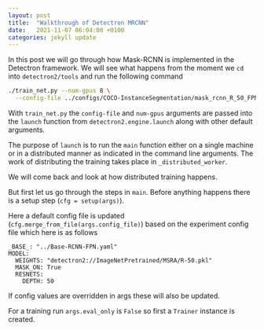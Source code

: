 ```yaml
---
layout: post
title:  "Walkthrough of Detectron MRCNN"
date:   2021-11-07 06:04:00 +0100
categories: jekyll update
---
```


In this post we will go through how Mask-RCNN is implemented in the Detectron framework. We will see what happens from the moment  we `cd` into `detectron2/tools` and run the following command

```bash
./train_net.py --num-gpus 8 \
  --config-file ../configs/COCO-InstanceSegmentation/mask_rcnn_R_50_FPN_1x.yaml
```

With `train_net.py` the `config-file` and `num-gpus` arguments are passed into the `launch` function from `detectron2.engine.launch` along with other default arguments.

The purpose of `launch` is to run the `main` function either on a single machine or in a distributed manner as indicated in the command line arguments. The work of distributing the training takes place in `_distributed_worker`.  

We will come back and look at how distributed training happens.

But first let us go through the steps in `main`. Before anything happens there is a setup step (`cfg = setup(args)`).

Here a default config file is updated (`cfg.merge_from_file(args.config_file)`) based on the experiment config file which here is as follows

```
_BASE_: "../Base-RCNN-FPN.yaml"
MODEL:
  WEIGHTS: "detectron2://ImageNetPretrained/MSRA/R-50.pkl"
  MASK_ON: True
  RESNETS:
    DEPTH: 50
```

If config values are overridden in args these will also be updated. 

For a training run `args.eval_only` is `False` so first a `Trainer` instance is created.  






